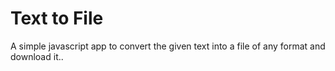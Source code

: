 # Text to File
A simple javascript app to convert the given text into a file of any format and download it..

